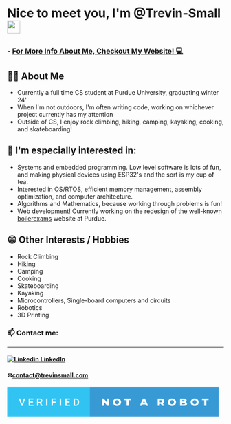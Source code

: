 # Nice to meet you, I'm @Trevin-Small <img src="https://raw.githubusercontent.com/MartinHeinz/MartinHeinz/master/wave.gif" width="30px" height="30px" />

### - [For More Info About Me, Checkout My Website! 💻](https://trevin-small.github.io/Trevins-website/)

## 🙋‍♂️  About Me
- Currently a full time CS student at Purdue University, graduating winter 24'
- When I'm not outdoors, I'm often writing code, working on whichever project currently has my attention
- Outside of CS, I enjoy rock climbing, hiking, camping, kayaking, cooking, and skateboarding!
## 🔎 I'm especially interested in:
  - Systems and embedded programming. Low level software is lots of fun, and making physical devices using ESP32's and the sort is my cup of tea.
  - Interested in OS/RTOS, efficient memory management, assembly optimization, and computer architecture.
  - Algorithms and Mathematics, because working through problems is fun!
  - Web development! Currently working on the redesign of the well-known [boilerexams](https://boilerexams.com) website at Purdue.

## 😄 Other Interests / Hobbies
- Rock Climbing
- Hiking
- Camping
- Cooking
- Skateboarding
- Kayaking
- Microcontrollers, Single-board computers and circuits
- Robotics
- 3D Printing

### 📫 Contact me: 
---
#### [![Linkedin](https://i.stack.imgur.com/gVE0j.png) LinkedIn](https://www.linkedin.com/in/trevin-klint-small/)
#### ✉[contact@trevinsmall.com](contact@trevinsmall.com)

![(Not a Robot)](./verified-not-a-robot.svg)

<!---
Trevin-Small/Trevin-Small is a ✨ special ✨ repository because its `README.md` (this file) appears on your GitHub profile.
You can click the Preview link to take a look at your changes.
--->
